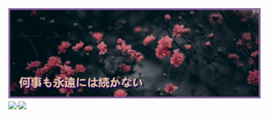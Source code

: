 <a href="https://github.com/reyeees">
  <img align="middle" src="https://github.com/reyeees/reyeees/blob/e035dd3093a2af600e18188d23ecf25560666fb3/assets/banner.png?raw=true" width="800" style="width: 760;">
</a>

<a href="https://github.com/reyeees">
  <img align="middle" src="https://github-readme-stats.vercel.app/api?username=reyeees&amp;hide=contribs&amp;show=reviews&amp;show_icons=true&amp;theme=synthwave&amp;locale=ja&amp;rank_icon=default&amp;number_format=short&amp;custom_title=Reyeees&amp;text_bold=false" width="450" height="">
</a>
<a href="https://github.com/reyeees">
  <img align="middle" src="https://github-readme-stats.vercel.app/api/top-langs/?username=reyeees&amp;theme=synthwave&amp;locale=ja&amp;&amp;layout=donut" width="305.89">
</a>

<!--

https://dev.to/supritha/how-to-have-an-awesome-github-profile-1969
**reyeees/reyeees** is a ✨ _special_ ✨ repository because its `README.md` (this file) appears on your GitHub profile.
[![Readme Card](https://github-readme-stats.vercel.app/api/pin/?username=reyeees&repo=reyeees)](https://github.com/anuraghazra/github-readme-stats)
[![trophy](https://github-profile-trophy.vercel.app/?username=reyeees)](https://github.com/ryo-ma/github-profile-trophy)
Here are some ideas to get you started:

- 🔭 I’m currently working on ...
- 🌱 I’m currently learning ...
- 👯 I’m looking to collaborate on ...
- 🤔 I’m looking for help with ...
- 💬 Ask me about ...
- 📫 How to reach me: ...
- 😄 Pronouns: ...
- ⚡ Fun fact: ...
-->
